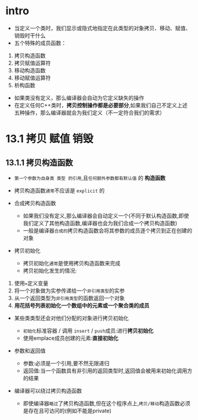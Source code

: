 # intro
- 当定义一个类时，我们显示或隐式地指定在此类型的对象拷贝、移动、赋值、销毁时干什么
- 五个特殊的成员函数：
1. 拷贝构造函数
2. 拷贝赋值运算符
3. 移动构造函数
4. 移动赋值运算符
5. 析构函数

- 如果类没有定义，那么编译器会自动为它定义缺失的操作
- 在定义任何C++类时，**拷贝控制操作都是必要部分**,如果我们自己不定义上述五种操作，那么编译器就会为我们定义（不一定符合我们的需求）

# 13.1 拷贝 赋值 销毁
## 13.1.1 拷贝构造函数
- `第一个参数为自身类 类型 的引用`,且`任何额外参数都有默认值` 的 **构造函数**
- 拷贝构造函数`通常`不应该是 `explicit` 的

- 合成拷贝构造函数
    - 如果我们没有定义,那么编译器会自动定义一个(不同于默认构造函数,即使我们定义了其他构造函数,编译器也会为我们合成一个拷贝构造函数)
    - 一般是编译器`合成的`拷贝构造函数会将其参数的成员逐个拷贝到正在创建的对象

- 拷贝初始化
    - 拷贝初始化`通常`是使用拷贝构造函数来完成
    - 拷贝初始化发生的情况:
1. 使用`=`定义变量
2. 将一个对象做为实参传递给一个`非引用类型`的实参
3. 从一个返回类型为`非引用类型`的函数返回一个对象
4. **用花括号列表初始化一个数组中的元素或一个聚合类的成员**

- 某些类类型还会对他们分配的对象进行拷贝初始化
    - `初始化`标准容器 / 调用 `insert` / `push`成员:进行**拷贝初始化**
    - 使用emplace成员创建的元素:**直接初始化**

- 参数和返回值
    - 参数:必须是一个引用,要不然无限递归
    - 返回值:当一个函数具有非引用的返回类型时,返回值会被用来初始化调用方的结果

- 编译器可以绕过拷贝构造函数
    - 即使编译器`略过`了拷贝构造函数,但在这个程序点上,`拷贝/移动`构造函数必须是存在且可访问的(例如不能是private)